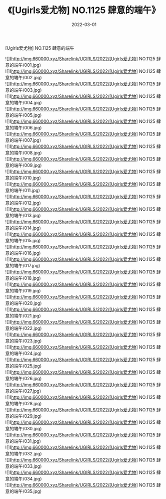 ﻿---
layout: post
title:  《[Ugirls爱尤物] NO.1125 肆意的端午》
date:   2022-03-01
img: http://img.660000.xyz/Sharelink/UGIRLS/2022/[Ugirls爱尤物] NO.1125 肆意的端午/000.jpg
categories: [美女, 清纯, 唯美]
---

[Ugirls爱尤物] NO.1125 肆意的端午

 ![](http://img.660000.xyz/Sharelink/UGIRLS/2022/[Ugirls爱尤物] NO.1125 肆意的端午/001.jpg) <br>![](http://img.660000.xyz/Sharelink/UGIRLS/2022/[Ugirls爱尤物] NO.1125 肆意的端午/002.jpg) <br>![](http://img.660000.xyz/Sharelink/UGIRLS/2022/[Ugirls爱尤物] NO.1125 肆意的端午/003.jpg) <br>![](http://img.660000.xyz/Sharelink/UGIRLS/2022/[Ugirls爱尤物] NO.1125 肆意的端午/004.jpg) <br>![](http://img.660000.xyz/Sharelink/UGIRLS/2022/[Ugirls爱尤物] NO.1125 肆意的端午/005.jpg) <br>![](http://img.660000.xyz/Sharelink/UGIRLS/2022/[Ugirls爱尤物] NO.1125 肆意的端午/006.jpg) <br>![](http://img.660000.xyz/Sharelink/UGIRLS/2022/[Ugirls爱尤物] NO.1125 肆意的端午/007.jpg) <br>![](http://img.660000.xyz/Sharelink/UGIRLS/2022/[Ugirls爱尤物] NO.1125 肆意的端午/008.jpg) <br>![](http://img.660000.xyz/Sharelink/UGIRLS/2022/[Ugirls爱尤物] NO.1125 肆意的端午/009.jpg) <br>![](http://img.660000.xyz/Sharelink/UGIRLS/2022/[Ugirls爱尤物] NO.1125 肆意的端午/010.jpg) <br>![](http://img.660000.xyz/Sharelink/UGIRLS/2022/[Ugirls爱尤物] NO.1125 肆意的端午/011.jpg) <br>![](http://img.660000.xyz/Sharelink/UGIRLS/2022/[Ugirls爱尤物] NO.1125 肆意的端午/012.jpg) <br>![](http://img.660000.xyz/Sharelink/UGIRLS/2022/[Ugirls爱尤物] NO.1125 肆意的端午/013.jpg) <br>![](http://img.660000.xyz/Sharelink/UGIRLS/2022/[Ugirls爱尤物] NO.1125 肆意的端午/014.jpg) <br>![](http://img.660000.xyz/Sharelink/UGIRLS/2022/[Ugirls爱尤物] NO.1125 肆意的端午/015.jpg) <br>![](http://img.660000.xyz/Sharelink/UGIRLS/2022/[Ugirls爱尤物] NO.1125 肆意的端午/016.jpg) <br>![](http://img.660000.xyz/Sharelink/UGIRLS/2022/[Ugirls爱尤物] NO.1125 肆意的端午/017.jpg) <br>![](http://img.660000.xyz/Sharelink/UGIRLS/2022/[Ugirls爱尤物] NO.1125 肆意的端午/018.jpg) <br>![](http://img.660000.xyz/Sharelink/UGIRLS/2022/[Ugirls爱尤物] NO.1125 肆意的端午/019.jpg) <br>![](http://img.660000.xyz/Sharelink/UGIRLS/2022/[Ugirls爱尤物] NO.1125 肆意的端午/020.jpg) <br>![](http://img.660000.xyz/Sharelink/UGIRLS/2022/[Ugirls爱尤物] NO.1125 肆意的端午/021.jpg) <br>![](http://img.660000.xyz/Sharelink/UGIRLS/2022/[Ugirls爱尤物] NO.1125 肆意的端午/022.jpg) <br>![](http://img.660000.xyz/Sharelink/UGIRLS/2022/[Ugirls爱尤物] NO.1125 肆意的端午/023.jpg) <br>![](http://img.660000.xyz/Sharelink/UGIRLS/2022/[Ugirls爱尤物] NO.1125 肆意的端午/024.jpg) <br>![](http://img.660000.xyz/Sharelink/UGIRLS/2022/[Ugirls爱尤物] NO.1125 肆意的端午/025.jpg) <br>![](http://img.660000.xyz/Sharelink/UGIRLS/2022/[Ugirls爱尤物] NO.1125 肆意的端午/026.jpg) <br>![](http://img.660000.xyz/Sharelink/UGIRLS/2022/[Ugirls爱尤物] NO.1125 肆意的端午/027.jpg) <br>![](http://img.660000.xyz/Sharelink/UGIRLS/2022/[Ugirls爱尤物] NO.1125 肆意的端午/028.jpg) <br>![](http://img.660000.xyz/Sharelink/UGIRLS/2022/[Ugirls爱尤物] NO.1125 肆意的端午/029.jpg) <br>![](http://img.660000.xyz/Sharelink/UGIRLS/2022/[Ugirls爱尤物] NO.1125 肆意的端午/030.jpg) <br>![](http://img.660000.xyz/Sharelink/UGIRLS/2022/[Ugirls爱尤物] NO.1125 肆意的端午/031.jpg) <br>![](http://img.660000.xyz/Sharelink/UGIRLS/2022/[Ugirls爱尤物] NO.1125 肆意的端午/032.jpg) <br>![](http://img.660000.xyz/Sharelink/UGIRLS/2022/[Ugirls爱尤物] NO.1125 肆意的端午/033.jpg) <br>![](http://img.660000.xyz/Sharelink/UGIRLS/2022/[Ugirls爱尤物] NO.1125 肆意的端午/034.jpg) <br>![](http://img.660000.xyz/Sharelink/UGIRLS/2022/[Ugirls爱尤物] NO.1125 肆意的端午/035.jpg) <br>